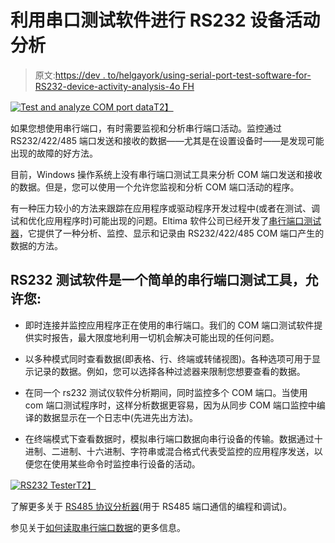 # 利用串口测试软件进行 RS232 设备活动分析

> 原文:[https://dev . to/helgayork/using-serial-port-test-software-for-RS232-device-activity-analysis-4o FH](https://dev.to/helgayork/using-serial-port-test-software-for-rs232-device-activity-analysis-4ofh)

[![Test and analyze COM port data](../Images/1251f5ee8062569f536687862fbb763b.png)T2】](https://res.cloudinary.com/practicaldev/image/fetch/s--MuBuxFbr--/c_limit%2Cf_auto%2Cfl_progressive%2Cq_auto%2Cw_880/http://www.virtual-serial-port.org/imgnew/products/spm/splash/image.png)

如果您想使用串行端口，有时需要监视和分析串行端口活动。监控通过 RS232/422/485 端口发送和接收的数据——尤其是在设置设备时——是发现可能出现的故障的好方法。

目前，Windows 操作系统上没有串行端口测试工具来分析 COM 端口发送和接收的数据。但是，您可以使用一个允许您监视和分析 COM 端口活动的程序。

有一种压力较小的方法来跟踪在应用程序或驱动程序开发过程中(或者在测试、调试和优化应用程序时)可能出现的问题。Eltima 软件公司已经开发了[串行端口测试器](https://www.virtual-serial-port.org/products/serial-port-tester/)，它提供了一种分析、监控、显示和记录由 RS232/422/485 COM 端口产生的数据的方法。

## RS232 测试软件是一个简单的串行端口测试工具，允许您:

*   即时连接并监控应用程序正在使用的串行端口。我们的 COM 端口测试软件提供实时报告，最大限度地利用一切机会解决可能出现的任何问题。

*   以多种模式同时查看数据(即表格、行、终端或转储视图)。各种选项可用于显示记录的数据。例如，您可以选择各种过滤器来限制您想要查看的数据。

*   在同一个 rs232 测试仪软件分析期间，同时监控多个 COM 端口。当使用 com 端口测试程序时，这样分析数据更容易，因为从同步 COM 端口监控中编译的数据显示在一个日志中(先进先出方法)。

*   在终端模式下查看数据时，模拟串行端口数据向串行设备的传输。数据通过十进制、二进制、十六进制、字符串或混合格式代表受监控的应用程序发送，以便您在使用某些命令时监控串行设备的活动。

[![RS232 Tester](../Images/3372f32ba3e08dec6611425f27c6c60d.png)T2】](https://res.cloudinary.com/practicaldev/image/fetch/s--WSywSqUR--/c_limit%2Cf_auto%2Cfl_progressive%2Cq_auto%2Cw_880/https://www.eltima.com/imgnew/products/spm/splash/screen.png)

了解更多关于 [RS485 协议分析器](https://www.eltima.com/rs485-analyzer.html)(用于 RS485 端口通信的编程和调试)。

参见关于[如何读取串行端口数据](https://www.virtual-serial-port.org/articles/how-to-read-serial-data/)的更多信息。